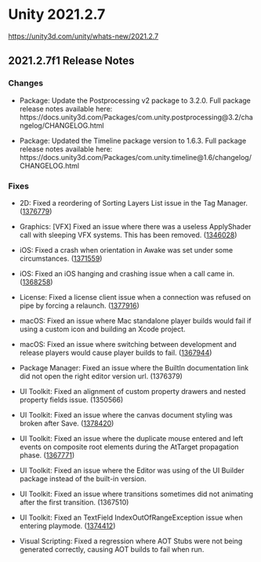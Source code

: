 # Unity 2021.2.7
https://unity3d.com/unity/whats-new/2021.2.7

## 2021.2.7f1 Release Notes


### Changes
<ul>
<li><p>Package: Update the Postprocessing v2 package to 3.2.0. Full package release notes available here:<br> https://docs.unity3d.com/Packages/com.unity.postprocessing@3.2/changelog/CHANGELOG.html</p></li>
<li><p>Package: Updated the Timeline package version to 1.6.3.   Full package release notes available here:<br> https://docs.unity3d.com/Packages/com.unity.timeline@1.6/changelog/CHANGELOG.html</p></li>
</ul>

### Fixes
<ul>
<li><p>2D: Fixed a reordering of Sorting Layers List issue in the Tag Manager. (<a href="https://issuetracker.unity3d.com/issues/2d-reordering-and-undoing-sorting-layer-list-causes-sprites-to-reference-different-layer-names-and-id">1376779</a>)</p></li>
<li><p>Graphics: [VFX] Fixed an issue where there was a useless ApplyShader call with sleeping VFX systems. This has been removed. (<a href="https://issuetracker.unity3d.com/issues/vfx-applyshader-is-called-in-play-mode-when-initial-event-name-is-empty-in-visual-effect-asset">1346028</a>)</p></li>
<li><p>iOS: Fixed a crash when orientation in Awake was set under some circumstances. (<a href="https://issuetracker.unity3d.com/issues/ios-crash-when-setting-screen-dot-orientation-at-app-launch">1371559</a>)</p></li>
<li><p>iOS: Fixed an iOS hanging and crashing issue when a call came in. (<a href="https://issuetracker.unity3d.com/issues/ios-an-incoming-call-notification-sometimes-freezes-unity-app-on-ios-15">1368258</a>)</p></li>
<li><p>License: Fixed a license client issue when a connection was refused on pipe by forcing a relaunch. (<a href="https://issuetracker.unity3d.com/issues/unable-to-open-slash-upgrade-any-existing-project-to-2022-dot-1-0a14-due-to-license-errors">1377916</a>)</p></li>
<li><p>macOS: Fixed an issue where Mac standalone player builds would fail if using a custom icon and building an Xcode project.</p></li>
<li><p>macOS: Fixed an issue where switching between development and release players would cause player builds to fail. (<a href="https://issuetracker.unity3d.com/issues/macos-replacing-old-build-with-development-build-fails-with-buildfailedexception">1367944</a>)</p></li>
<li><p>Package Manager: Fixed an issue where the BuiltIn documentation link did not open the right editor version url. (1376379)</p></li>
<li><p>UI Toolkit: Fixed an alignment of custom property drawers and nested property fields issue. (1350566)</p></li>
<li><p>UI Toolkit: Fixed an issue where the canvas document styling was broken after Save. (<a href="https://issuetracker.unity3d.com/issues/canvas-gets-corrupted-after-save">1378420</a>)</p></li>
<li><p>UI Toolkit: Fixed an issue where the duplicate mouse entered and left events on composite root elements during the AtTarget propagation phase. (<a href="https://issuetracker.unity3d.com/issues/mouseenterevent-is-called-multiple-times-when-moving-mouse-over-slider">1367771</a>)</p></li>
<li><p>UI Toolkit: Fixed an issue where the Editor was using of the UI Builder package instead of  the built-in version.</p></li>
<li><p>UI Toolkit: Fixed an issue where transitions sometimes did not animating after the first transition. (1367510)</p></li>
<li><p>UI Toolkit: Fixed an TextField IndexOutOfRangeException issue when entering playmode. (<a href="https://issuetracker.unity3d.com/issues/ui-toolkit-indexoutofrangeexception-is-thrown-when-calling-focus-on-a-text-field-during-the-object-initialization">1374412</a>)</p></li>
<li><p>Visual Scripting: Fixed a regression where AOT Stubs were not being generated correctly, causing AOT builds to fail when run.</p></li>
</ul>
